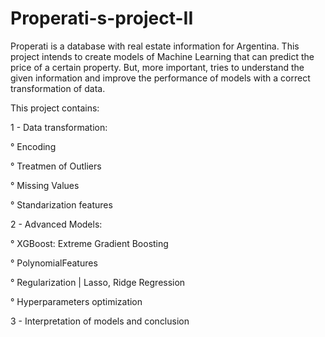 # Properati-s-project-II

Properati is a database with real estate information for Argentina. This project intends to create models of Machine Learning that can predict the price of a certain property. But, more important, tries to understand the given information and improve the performance of models with a correct transformation of data.

This project contains:

1 - Data transformation:

  ° Encoding
  
  ° Treatmen of Outliers
  
  ° Missing Values
  
  ° Standarization features



2 - Advanced Models:

  ° XGBoost: Extreme Gradient Boosting
  
  ° PolynomialFeatures
  
  ° Regularization | Lasso, Ridge Regression
  
  ° Hyperparameters optimization



3 - Interpretation of models and conclusion
